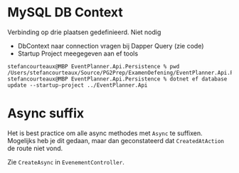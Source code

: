 # MySQL DB Context
Verbinding op drie plaatsen gedefinieerd. Niet nodig
- DbContext naar connection vragen bij Dapper Query (zie code)
- Startup Project meegegeven aan ef tools

```
stefancourteaux@MBP EventPlanner.Api.Persistence % pwd                      
/Users/stefancourteaux/Source/PG2Prep/ExamenOefening/EventPlanner.Api.Persistence
stefancourteaux@MBP EventPlanner.Api.Persistence % dotnet ef database update --startup-project ../EventPlanner.Api
```

# Async suffix
Het is best practice om alle async methodes met `Async` te suffixen. Mogelijks heb je dit gedaan, maar dan geconstateerd dat `CreatedAtAction` de route niet vond. 

Zie `CreateAsync` in `EvenementController`.

